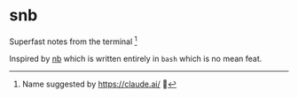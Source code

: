 # snb

Superfast notes from the terminal [^1]

Inspired by [nb](https://github.com/xwmx/nb) which is written entirely
in `bash` which is no mean feat.

[^1]: Name suggested by https://claude.ai/ 🙏